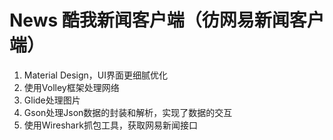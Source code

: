 # News 酷我新闻客户端（彷网易新闻客户端）
1. Material Design，UI界面更细腻优化
2. 使用Volley框架处理网络
3. Glide处理图片
4. Gson处理Json数据的封装和解析，实现了数据的交互
5. 使用Wireshark抓包工具，获取网易新闻接口
  
